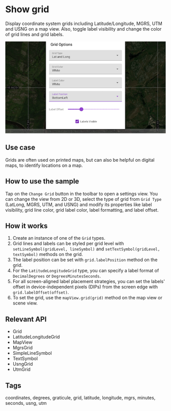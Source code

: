 # Show grid

Display coordinate system grids including Latitude/Longitude, MGRS, UTM and USNG on a map view. Also, toggle label visibility and change the color of grid lines and grid labels.

![Image of show grid](show-grid.png)

## Use case

Grids are often used on printed maps, but can also be helpful on digital maps, to identify locations on a map.

## How to use the sample

Tap on the `Change Grid` button in the toolbar to open a settings view. You can change the view from 2D or 3D, select the type of grid from `Grid Type` (LatLong, MGRS, UTM, and USNG) and modify its properties like label visibility, grid line color, grid label color, label formatting, and label offset.

## How it works

1. Create an instance of one of the `Grid` types.
2. Grid lines and labels can be styled per grid level with `setLineSymbol(gridLevel, lineSymbol)` and `setTextSymbol(gridLevel, textSymbol)` methods on the grid.
3. The label position can be set with `grid.labelPosition` method on the grid.
4. For the `LatitudeLongitudeGrid` type, you can specify a label format of `DecimalDegrees` or `DegreesMinutesSeconds`.
5. For all screen-aligned label placement strategies, you can set the labels' offset in device-independent pixels (DIPs) from the screen edge with `grid.labelOffset(offset)`.
6. To set the grid, use the `mapView.grid(grid)` method on the map view or scene view.

## Relevant API

* Grid
* LatitudeLongitudeGrid
* MapView
* MgrsGrid
* SimpleLineSymbol
* TextSymbol
* UsngGrid
* UtmGrid

## Tags

coordinates, degrees, graticule, grid, latitude, longitude, mgrs, minutes, seconds, usng, utm
